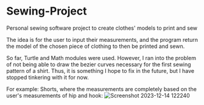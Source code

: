 # Sewing-Project
Personal sewing software project to create clothes' models to print and sew

The idea is for the user to input their measurements, and the program return the model of the chosen piece of clothing to then be printed and sewn. 

So far, Turtle and Math modules were used. However, I ran into the problem of not being able to draw the bezier curves necessary for the first sewing pattern of a shirt. Thus, it is something I hope to fix in the future, but I have stopped tinkering with it for now.

For example: Shorts, where the measurements are completely based on the user's measurements of hip and hook:
![Screenshot 2023-12-14 122240](https://github.com/hp-froot/images-in-readme/assets/152998450/56e58a31-438d-4ef2-892e-e1fd1215ff29)
